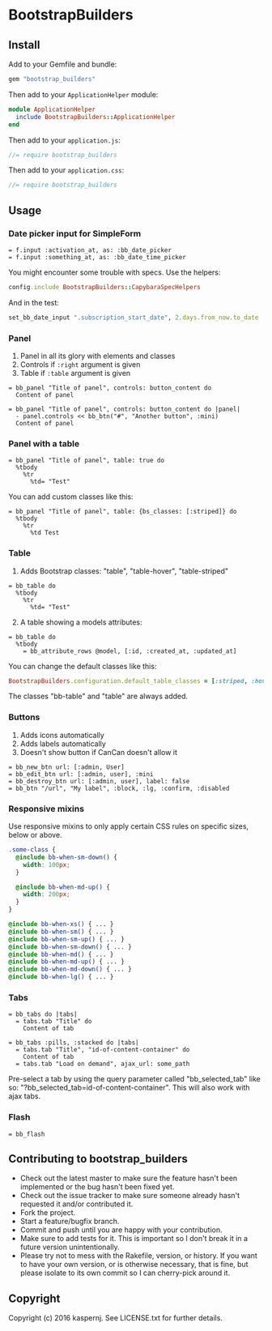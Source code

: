 # BootstrapBuilders

## Install

Add to your Gemfile and bundle:
```ruby
gem "bootstrap_builders"
```

Then add to your `ApplicationHelper` module:
```ruby
module ApplicationHelper
  include BootstrapBuilders::ApplicationHelper
end
```

Then add to your `application.js`:
```javascript
//= require bootstrap_builders
```

Then add to your `application.css`:
```scss
//= require bootstrap_builders
```

## Usage

### Date picker input for SimpleForm

```haml
= f.input :activation_at, as: :bb_date_picker
= f.input :something_at, as: :bb_date_time_picker
```

You might encounter some trouble with specs. Use the helpers:
```ruby
config.include BootstrapBuilders::CapybaraSpecHelpers
```

And in the test:
```ruby
set_bb_date_input ".subscription_start_date", 2.days.from_now.to_date
```

### Panel

1. Panel in all its glory with elements and classes
2. Controls if `:right` argument is given
3. Table if `:table` argument is given

```haml
= bb_panel "Title of panel", controls: button_content do
  Content of panel
```

```haml
= bb_panel "Title of panel", controls: button_content do |panel|
  - panel.controls << bb_btn("#", "Another button", :mini)
  Content of panel
```

### Panel with a table

```haml
= bb_panel "Title of panel", table: true do
  %tbody
    %tr
      %td= "Test"
```

You can add custom classes like this:
```haml
= bb_panel "Title of panel", table: {bs_classes: [:striped]} do
  %tbody
    %tr
      %td Test
```

### Table

1. Adds Bootstrap classes: "table", "table-hover", "table-striped"

```haml
= bb_table do
  %tbody
    %tr
      %td= "Test"
```

2. A table showing a models attributes:

```haml
= bb_table do
  %tbody
    = bb_attribute_rows @model, [:id, :created_at, :updated_at]
```

You can change the default classes like this:
```ruby
BootstrapBuilders.configuration.default_table_classes = [:striped, :hover]
```

The classes "bb-table" and "table" are always added.

### Buttons

1. Adds icons automatically
2. Adds labels automatically
3. Doesn't show button if CanCan doesn't allow it

```haml
= bb_new_btn url: [:admin, User]
= bb_edit_btn url: [:admin, user], :mini
= bb_destroy_btn url: [:admin, user], label: false
= bb_btn "/url", "My label", :block, :lg, :confirm, :disabled
```

### Responsive mixins

Use responsive mixins to only apply certain CSS rules on specific sizes, below or above.

```scss
.some-class {
  @include bb-when-sm-down() {
    width: 100px;
  }

  @include bb-when-md-up() {
    width: 200px;
  }
}

@include bb-when-xs() { ... }
@include bb-when-sm() { ... }
@include bb-when-sm-up() { ... }
@include bb-when-sm-down() { ... }
@include bb-when-md() { ... }
@include bb-when-md-up() { ... }
@include bb-when-md-down() { ... }
@include bb-when-lg() { ... }
```

### Tabs

```haml
= bb_tabs do |tabs|
  = tabs.tab "Title" do
    Content of tab
```

```haml
= bb_tabs :pills, :stacked do |tabs|
  = tabs.tab "Title", "id-of-content-container" do
    Content of tab
  = tabs.tab "Load on demand", ajax_url: some_path
```

Pre-select a tab by using the query parameter called "bb_selected_tab" like so: "?bb_selected_tab=id-of-content-container". This will also work with ajax tabs.

### Flash

```haml
= bb_flash
```

## Contributing to bootstrap_builders

* Check out the latest master to make sure the feature hasn't been implemented or the bug hasn't been fixed yet.
* Check out the issue tracker to make sure someone already hasn't requested it and/or contributed it.
* Fork the project.
* Start a feature/bugfix branch.
* Commit and push until you are happy with your contribution.
* Make sure to add tests for it. This is important so I don't break it in a future version unintentionally.
* Please try not to mess with the Rakefile, version, or history. If you want to have your own version, or is otherwise necessary, that is fine, but please isolate to its own commit so I can cherry-pick around it.

## Copyright

Copyright (c) 2016 kaspernj. See LICENSE.txt for
further details.
